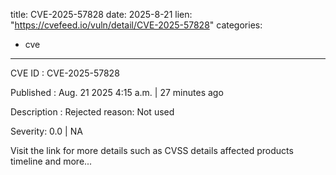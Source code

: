  
title: CVE-2025-57828
date: 2025-8-21
lien: "https://cvefeed.io/vuln/detail/CVE-2025-57828"
categories:
  - cve
---

CVE ID : CVE-2025-57828

Published :  Aug. 21
2025
4:15 a.m. | 27 minutes ago

Description : Rejected reason: Not used

Severity: 0.0 | NA

Visit the link for more details
such as CVSS details
affected products
timeline
and more...
